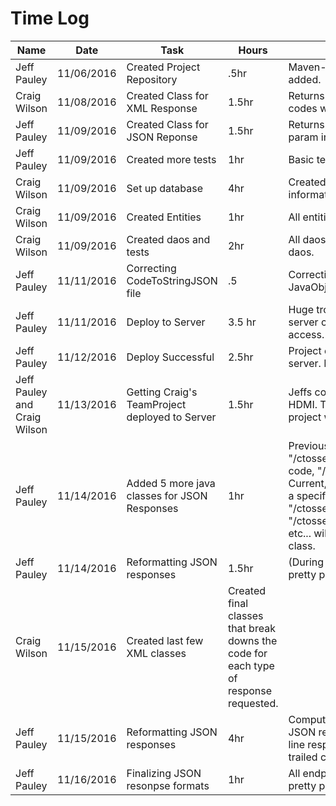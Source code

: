 # Time Log

| Name | Date | Task | Hours | Notes|
|------|------|------|-------|------|
| Jeff Pauley | 11/06/2016 | Created Project Repository | .5hr | Maven-Webapp created. dependencies added.  |
| Craig Wilson | 11/08/2016 | Created Class for XML Response | 1.5hr | Returns a small sample set set of xml codes with their code meanings.|
| Jeff Pauley | 11/09/2016 | Created Class for JSON Reponse | 1.5hr | Returns all codes and specific based on param input |
| Jeff Pauley | 11/09/2016 | Created more tests | 1hr | Basic tests |
| Craig Wilson | 11/09/2016 | Set up database | 4hr | Created all the database tables with information inputed into them. |
| Craig Wilson | 11/09/2016 | Created Entities | 1hr | All entities created. |
| Craig Wilson | 11/09/2016 | Created daos and tests | 2hr | All daos used created with tests for the daos. |
| Jeff Pauley | 11/11/2016 | Correcting CodeToStringJSON file | .5  | Correcting my java class. Using wrong JavaObject |
| Jeff Pauley | 11/11/2016 | Deploy to Server | 3.5 hr | Huge trouble deploying to server. Have server configured, database can't access. |
| Jeff Pauley | 11/12/2016 | Deploy Successful | 2.5hr | Project communicates with database in server. Everything works. |
| Jeff Pauley and Craig Wilson | 11/13/2016 | Getting Craig's TeamProject deployed to Server | 1.5hr | Jeffs computer crashes if hooked up to HDMI. To Present project, Craigs team project will be used instead. |
| Jeff Pauley | 11/14/2016 | Added 5 more java classes for JSON Responses | 1hr | Previously, To view all codes, "/ctosservice/xml/". To view a specific code, "/ctosservice/xml/{param}". Current, view all stays the same. To view a specific, "/ctosservice/xml/copcode/{param}" or "/ctosservice/xml/medfirecode/{param}", etc... will show codes specific to that class. |
| Jeff Pauley | 11/14/2016 | Reformatting JSON responses | 1.5hr | (During php) Having trouble formatting to pretty print JSON |
| Craig Wilson | 11/15/2016 | Created last few XML classes | Created final classes that break downs the code for each type of response requested. |
| Jeff Pauley | 11/15/2016 | Reformatting JSON responses | 4hr | Computer issues made coding longer. JSON responses completed for single line responses. Complete list leaves a trailed comma at the end of JSON list. |
| Jeff Pauley | 11/16/2016 | Finalizing JSON resonpse formats | 1hr | All endpoints with JSON are formatted to pretty print JSON |
